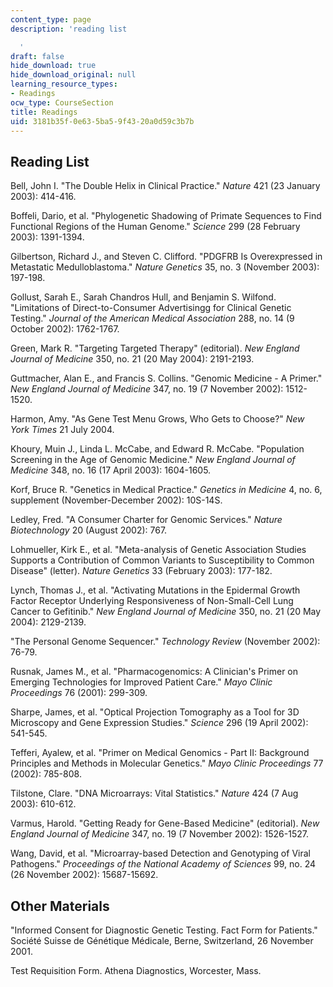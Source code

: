 ```yaml
---
content_type: page
description: 'reading list

  '
draft: false
hide_download: true
hide_download_original: null
learning_resource_types:
- Readings
ocw_type: CourseSection
title: Readings
uid: 3181b35f-0e63-5ba5-9f43-20a0d59c3b7b
---
```

## Reading List

Bell, John I. "The Double Helix in Clinical Practice." *Nature* 421 (23 January 2003): 414-416.

Boffeli, Dario, et al. "Phylogenetic Shadowing of Primate Sequences to Find Functional Regions of the Human Genome." *Science* 299 (28 February 2003): 1391-1394.

Gilbertson, Richard J., and Steven C. Clifford. "PDGFRB Is Overexpressed in Metastatic Medulloblastoma." *Nature Genetics* 35, no. 3 (November 2003): 197-198.

Gollust, Sarah E., Sarah Chandros Hull, and Benjamin S. Wilfond. "Limitations of Direct-to-Consumer Advertisingg for Clinical Genetic Testing." *Journal of the American Medical Association* 288, no. 14 (9 October 2002): 1762-1767.

Green, Mark R. "Targeting Targeted Therapy" (editorial). *New England Journal of Medicine* 350, no. 21 (20 May 2004): 2191-2193.

Guttmacher, Alan E., and Francis S. Collins. "Genomic Medicine - A Primer." *New England Journal of Medicine* 347, no. 19 (7 November 2002): 1512-1520.

Harmon, Amy. "As Gene Test Menu Grows, Who Gets to Choose?" *New York Times* 21 July 2004.

Khoury, Muin J., Linda L. McCabe, and Edward R. McCabe. "Population Screening in the Age of Genomic Medicine." *New England Journal of Medicine* 348, no. 16 (17 April 2003): 1604-1605.

Korf, Bruce R. "Genetics in Medical Practice." *Genetics in Medicine* 4, no. 6, supplement (November-December 2002): 10S-14S.

Ledley, Fred. "A Consumer Charter for Genomic Services." *Nature Biotechnology* 20 (August 2002): 767.

Lohmueller, Kirk E., et al. "Meta-analysis of Genetic Association Studies Supports a Contribution of Common Variants to Susceptibility to Common Disease" (letter). *Nature Genetics* 33 (February 2003): 177-182.

Lynch, Thomas J., et al. "Activating Mutations in the Epidermal Growth Factor Receptor Underlying Responsiveness of Non-Small-Cell Lung Cancer to Gefitinib." *New England Journal of Medicine* 350, no. 21 (20 May 2004): 2129-2139.

"The Personal Genome Sequencer." *Technology Review* (November 2002): 76-79.

Rusnak, James M., et al. "Pharmacogenomics: A Clinician's Primer on Emerging Technologies for Improved Patient Care." *Mayo Clinic Proceedings* 76 (2001): 299-309.

Sharpe, James, et al. "Optical Projection Tomography as a Tool for 3D Microscopy and Gene Expression Studies." *Science* 296 (19 April 2002): 541-545.

Tefferi, Ayalew, et al. "Primer on Medical Genomics - Part II: Background Principles and Methods in Molecular Genetics." *Mayo Clinic Proceedings* 77 (2002): 785-808.

Tilstone, Clare. "DNA Microarrays: Vital Statistics." *Nature* 424 (7 Aug 2003): 610-612.

Varmus, Harold. "Getting Ready for Gene-Based Medicine" (editorial). *New England Journal of Medicine* 347, no. 19 (7 November 2002): 1526-1527.

Wang, David, et al. "Microarray-based Detection and Genotyping of Viral Pathogens." *Proceedings of the National Academy of Sciences* 99, no. 24 (26 November 2002): 15687-15692.

## Other Materials

"Informed Consent for Diagnostic Genetic Testing. Fact Form for Patients." Société Suisse de Génétique Médicale, Berne, Switzerland, 26 November 2001.

Test Requisition Form. Athena Diagnostics, Worcester, Mass.
